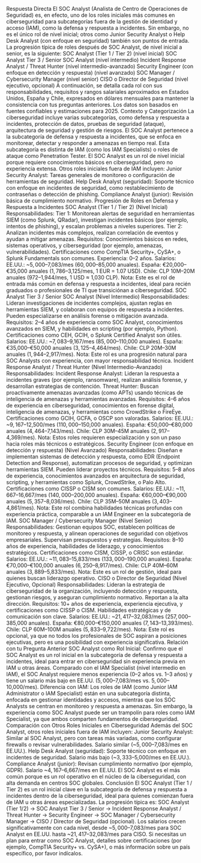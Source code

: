Respuesta Directa
El SOC Analyst (Analista de Centro de Operaciones de Seguridad) es, en efecto, uno de los roles iniciales más comunes en ciberseguridad para subcategorías fuera de la gestión de identidad y acceso (IAM), como la defensa y respuesta a incidentes. Sin embargo, no es el único rol de nivel inicial; otros como Junior Security Analyst o Help Desk Analyst (con enfoque en seguridad) también son puntos de entrada. La progresión típica de roles después de SOC Analyst, de nivel inicial a senior, es la siguiente:
SOC Analyst (Tier 1 / Tier 2) (nivel inicial)
SOC Analyst Tier 3 / Senior SOC Analyst (nivel intermedio)
Incident Response Analyst / Threat Hunter (nivel intermedio-avanzado)
Security Engineer (con enfoque en detección y respuesta) (nivel avanzado)
SOC Manager / Cybersecurity Manager (nivel senior)
CISO o Director de Seguridad (nivel ejecutivo, opcional)
A continuación, se detalla cada rol con sus responsabilidades, requisitos y rangos salariales aproximados en Estados Unidos, España y Chile, expresados en dólares mensuales para mantener la consistencia con tus preguntas anteriores. Los datos son basados en fuentes confiables y estimaciones para 2025.
Contexto y Categorización
La ciberseguridad incluye varias subcategorías, como defensa y respuesta a incidentes, protección de datos, pruebas de seguridad (ataque), arquitectura de seguridad y gestión de riesgos. El SOC Analyst pertenece a la subcategoría de defensa y respuesta a incidentes, que se enfoca en monitorear, detectar y responder a amenazas en tiempo real. Esta subcategoría es distinta de IAM (como los IAM Specialists) o roles de ataque como Penetration Tester.
El SOC Analyst es un rol de nivel inicial porque requiere conocimientos básicos en ciberseguridad, pero no experiencia extensa. Otros roles iniciales fuera de IAM incluyen:
Junior Security Analyst: Tareas generales de monitoreo o configuración de herramientas de seguridad.
Help Desk Analyst (seguridad): Soporte técnico con enfoque en incidentes de seguridad, como restablecimiento de contraseñas o detección de phishing.
Compliance Analyst (junior): Revisión básica de cumplimiento normativo.
Progresión de Roles en Defensa y Respuesta a Incidentes
SOC Analyst (Tier 1 / Tier 2) (Nivel Inicial)
Responsabilidades:
Tier 1: Monitorean alertas de seguridad en herramientas SIEM (como Splunk, QRadar), investigan incidentes básicos (por ejemplo, intentos de phishing), y escalan problemas a niveles superiores.
Tier 2: Analizan incidentes más complejos, realizan correlación de eventos y ayudan a mitigar amenazas.
Requisitos: Conocimientos básicos en redes, sistemas operativos, y ciberseguridad (por ejemplo, amenazas, vulnerabilidades). Certificaciones como CompTIA Security+, CySA+, o Splunk Fundamentals son comunes. Experiencia: 0–2 años.
Salarios:
EE.UU.: ~$5,000–$7,083/mes ($60,000–$85,000 anuales).
España: €20,000–€35,000 anuales ($1,786–$3,125/mes, 1 EUR = 1.07 USD).
Chile: CLP 10M–20M anuales ($972–$1,944/mes, 1 USD ≈ 1,030 CLP).
Nota: Este es el rol de entrada más común en defensa y respuesta a incidentes, ideal para recién graduados o profesionales de TI que transiciónan a ciberseguridad.
SOC Analyst Tier 3 / Senior SOC Analyst (Nivel Intermedio)
Responsabilidades: Lideran investigaciones de incidentes complejos, ajustan reglas en herramientas SIEM, y colaboran con equipos de respuesta a incidentes. Pueden especializarse en análisis forense o mitigación avanzada.
Requisitos: 2–4 años de experiencia como SOC Analyst, conocimientos avanzados en SIEM, y habilidades en scripting (por ejemplo, Python). Certificaciones como CEH, GCIH, o Splunk Certified Analyst son útiles.
Salarios:
EE.UU.: ~$7,083–$9,167/mes ($85,000–$110,000 anuales).
España: €35,000–€50,000 anuales ($3,125–$4,464/mes).
Chile: CLP 20M–30M anuales ($1,944–$2,917/mes).
Nota: Este rol es una progresión natural para SOC Analysts con experiencia, con mayor responsabilidad técnica.
Incident Response Analyst / Threat Hunter (Nivel Intermedio-Avanzado)
Responsabilidades:
Incident Response Analyst: Lideran la respuesta a incidentes graves (por ejemplo, ransomware), realizan análisis forense, y desarrollan estrategias de contención.
Threat Hunter: Buscan proactivamente amenazas avanzadas (como APTs) usando técnicas de inteligencia de amenazas y herramientas avanzadas.
Requisitos: 4–6 años de experiencia en ciberseguridad, conocimientos en forense digital, inteligencia de amenazas, y herramientas como CrowdStrike o FireEye. Certificaciones como GCIH, GCFA, o OSCP son valoradas.
Salarios:
EE.UU.: ~$9,167–$12,500/mes ($110,000–$150,000 anuales).
España: €50,000–€80,000 anuales ($4,464–$7,143/mes).
Chile: CLP 30M–45M anuales ($2,917–$4,369/mes).
Nota: Estos roles requieren especialización y son un paso hacia roles más técnicos o estratégicos.
Security Engineer (con enfoque en detección y respuesta) (Nivel Avanzado)
Responsabilidades: Diseñan e implementan sistemas de detección y respuesta, como EDR (Endpoint Detection and Response), automatizan procesos de seguridad, y optimizan herramientas SIEM. Pueden liderar proyectos técnicos.
Requisitos: 5–8 años de experiencia, conocimientos avanzados en arquitectura de seguridad, scripting, y herramientas como Splunk, CrowdStrike, o Palo Alto. Certificaciones como CISSP o CISM son comunes.
Salarios:
EE.UU.: ~$11,667–$16,667/mes ($140,000–$200,000 anuales).
España: €60,000–€90,000 anuales ($5,357–$8,036/mes).
Chile: CLP 35M–50M anuales ($3,403–$4,861/mes).
Nota: Este rol combina habilidades técnicas profundas con experiencia práctica, comparable a un IAM Engineer en la subcategoría de IAM.
SOC Manager / Cybersecurity Manager (Nivel Senior)
Responsabilidades: Gestionan equipos SOC, establecen políticas de monitoreo y respuesta, y alinean operaciones de seguridad con objetivos empresariales. Supervisan presupuestos y estrategias.
Requisitos: 8–10 años de experiencia, habilidades de liderazgo, y conocimientos estratégicos. Certificaciones como CISM, CISSP, o CRISC son estándar.
Salarios:
EE.UU.: ~$11,083–$15,833/mes ($133,000–$190,000 anuales).
España: €70,000–€100,000 anuales ($6,250–$8,917/mes).
Chile: CLP 40M–60M anuales ($3,889–$5,833/mes).
Nota: Este es un rol de gestión, ideal para quienes buscan liderazgo operativo.
CISO o Director de Seguridad (Nivel Ejecutivo, Opcional)
Responsabilidades: Lideran la estrategia de ciberseguridad de la organización, incluyendo detección y respuesta, gestionan riesgos, y aseguran cumplimiento normativo. Reportan a la alta dirección.
Requisitos: 10+ años de experiencia, experiencia ejecutiva, y certificaciones como CISSP o CISM. Habilidades estratégicas y de comunicación son clave.
Salarios:
EE.UU.: ~$21,417–$32,083/mes ($257,000–$385,000 anuales).
España: €80,000–€150,000 anuales ($7,143–$13,393/mes).
Chile: CLP 60M–100M anuales ($5,833–$9,722/mes).
Nota: Este rol es opcional, ya que no todos los profesionales de SOC aspiran a posiciones ejecutivas, pero es una posibilidad con experiencia significativa.
Relación con tu Pregunta Anterior
SOC Analyst como Rol Inicial: Confirmo que el SOC Analyst es un rol inicial en la subcategoría de defensa y respuesta a incidentes, ideal para entrar en ciberseguridad sin experiencia previa en IAM u otras áreas. Comparado con el IAM Specialist (nivel intermedio en IAM), el SOC Analyst requiere menos experiencia (0–2 años vs. 1–3 años) y tiene un salario más bajo en EE.UU. ($5,000–$7,083/mes vs. $5,000–$10,000/mes).
Diferencia con IAM: Los roles de IAM (como Junior IAM Administrator o IAM Specialist) están en una subcategoría distinta, enfocada en gestionar identidades y accesos, mientras que los SOC Analysts se centran en monitoreo y respuesta a amenazas. Sin embargo, la experiencia como SOC Analyst puede ser un trampolín para roles como IAM Specialist, ya que ambos comparten fundamentos de ciberseguridad.
Comparación con Otros Roles Iniciales en Ciberseguridad
Además del SOC Analyst, otros roles iniciales fuera de IAM incluyen:
Junior Security Analyst: Similar al SOC Analyst, pero con tareas más variadas, como configurar firewalls o revisar vulnerabilidades. Salario similar (~$5,000–$7,083/mes en EE.UU.).
Help Desk Analyst (seguridad): Soporte técnico con enfoque en incidentes de seguridad. Salario más bajo (~$3,333–$5,000/mes en EE.UU.).
Compliance Analyst (junior): Revisan cumplimiento normativo (por ejemplo, GDPR). Salario ~$4,167–$6,667/mes en EE.UU.
El SOC Analyst es el más común porque es un rol operativo en el núcleo de la ciberseguridad, con alta demanda en centros SOC globales.
Conclusión
El SOC Analyst (Tier 1 / Tier 2) es un rol inicial clave en la subcategoría de defensa y respuesta a incidentes dentro de la ciberseguridad, ideal para quienes comienzan fuera de IAM u otras áreas especializadas. La progresión típica es: SOC Analyst (Tier 1/2) → SOC Analyst Tier 3 / Senior → Incident Response Analyst / Threat Hunter → Security Engineer → SOC Manager / Cybersecurity Manager → CISO / Director de Seguridad (opcional). Los salarios crecen significativamente con cada nivel, desde ~$5,000–$7,083/mes para SOC Analyst en EE.UU. hasta ~$21,417–$32,083/mes para CISO.
Si necesitas un plan para entrar como SOC Analyst, detalles sobre certificaciones (por ejemplo, CompTIA Security+ vs. CySA+), o más información sobre un país específico, por favor indícalos.